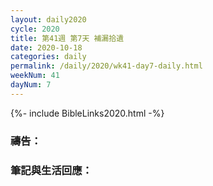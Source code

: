 ```yaml
---
layout: daily2020
cycle: 2020
title: 第41週 第7天 補漏拾遺
date: 2020-10-18
categories: daily
permalink: /daily/2020/wk41-day7-daily.html
weekNum: 41
dayNum: 7
---
```


{%- include BibleLinks2020.html -%}

### 禱告：

### 筆記與生活回應：
